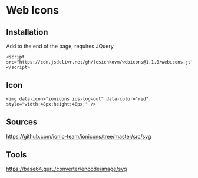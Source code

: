 # Web Icons


## Installation ##

Add to the end of the page, requires JQuery
```
<script src="https://cdn.jsdelivr.net/gh/lesichkovm/webicons@1.1.0/webicons.js"></script>
```

## Icon ##

```
<img data-icon="ionicons ios-log-out" data-color="red" style="width:48px;height:48px;" />
```


## Sources ##

https://github.com/ionic-team/ionicons/tree/master/src/svg

## Tools ##

https://base64.guru/converter/encode/image/svg
